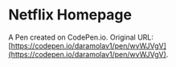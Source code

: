 # Netflix Homepage

A Pen created on CodePen.io. Original URL: [https://codepen.io/daramolav1/pen/wvWJVgV](https://codepen.io/daramolav1/pen/wvWJVgV).



